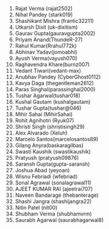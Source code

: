 1. Rajat Verma (rajat2502)
2. Nihal Pandey (stark019)
3. Shashikant Mishra (frantic32211)
4. Utkarsh Dixit (uk-dixitism)
5. Gaurav Gupta(gauravgupta2002)
6. Priyam Anand(ThundeR-27)
7. Rahul Kumar(Rrahul772k) 
8. Abhinav Yadav(jomoabhi)
9. Ayush Verma(vayush070)
10. Raghavendra Khare(burnz007)
11. Vedant Tiwari(vedant-max)
12. Anubhav Pandey (CyberGhost0112)
13. Kavya Daga (thegentleman2612)
14. Paras Singhal(parassinghal2000)
15. Tushar Agarwal(tushar018)
16. Kushal Gautam (kushalgautam)
17. Tushar Gupta(tushar@046)
18. Mihir Sahai (MihirSahai)
19. Rohit Agnihotri (Ryuk07) 
20. Shristi Singh (shristisingh29)
21. Alex Alvarado (Xeluh)
22. Marcelo Santos(marcelosantos89)
23. Gilang Anyra(baskaragilbas)
24. Swasti Kaushik (swastikaushik)
25. Pratyush (pratyush09876) 
26. Saransh Gupta(gupta-saransh)
27. Joshua Abad (yeyoan)
28. Wisnu Febriadi (wfebriad)
29. Sonal Agrawal (sonalagrawal11)
30. AJEET KUMAR RAI (ajeetrai707)
31. Naveen Bandarage (thebanterage)
32. Shashi Jangra (shashijangra22)
33. Nitin Patel (nit00)
34. Shubham Verma (shubhamvrm)
35. Saurabh Agarwal (saurabhagarwal8)